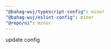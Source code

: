 ```yaml
---
"@bahag-wuj/typescript-config": minor
"@bahag-wuj/eslint-config": minor
"@repo/ui": minor
---
```


update config
